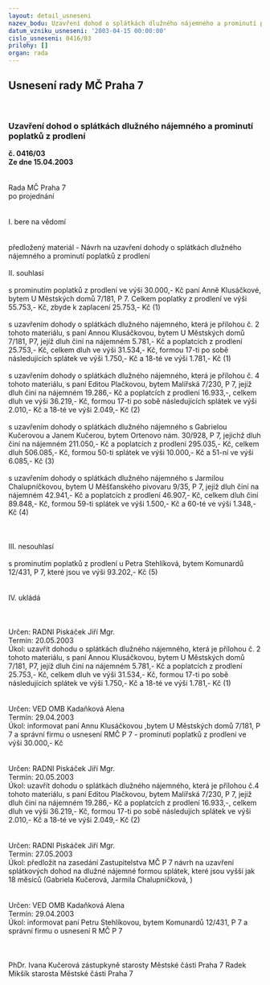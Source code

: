 ```yaml
---
layout: detail_usneseni
nazev_bodu: Uzavření dohod o splátkách dlužného nájemného a prominutí poplatků z prodlení
datum_vzniku_usneseni: '2003-04-15 00:00:00'
cislo_usneseni: 0416/03
prilohy: []
organ: rada
---
```

<div id="ucUsn_pList" class="usn">
	<span><h2>Usnesení rady MČ Praha 7 </h2>
<br></span><div class="standBody">
<span><h3>Uzavření dohod o splátkách dlužného nájemného a prominutí poplatků z prodlení</h3></span><div class="center">
		<strong>č. 0416/03</strong><br>
	</div>
<div class="center">
		<strong>Ze dne 15.04.2003</strong><br><br>
	</div>
<br>Rada MČ Praha 7<br>po projednání<br><br><br>I.	bere na vědomí<br><br> <br>předložený materiál - Návrh na uzavření dohody o splátkách dlužného nájemného a prominutí poplatků z prodlení<br><br>II.	souhlasí <br><br>s prominutím poplatků z prodlení ve výši 30.000,- Kč paní Anně Klusáčkové, bytem U Městských domů 7/181, P 7. Celkem poplatky z prodlení ve výši 55.753,- Kč, zbyde k zaplacení 25.753,- Kč (1)<br><br>s uzavřením dohody o splátkách dlužného nájemného, která je přílohou č. 2 tohoto materiálu, s paní Annou Klusáčkovou, bytem U Městských domů 7/181, P7, jejíž dluh činí na nájemném 5.781,- Kč a poplatcích z prodlení 25.753,- Kč, celkem dluh ve výši 31.534,- Kč, formou 17-ti po sobě následujících splátek ve výši 1.750,- Kč a 18-té ve výši 1.781,- Kč (1)<br><br>s uzavřením dohody o splátkách dlužného nájemného, která je přílohou č. 4 tohoto materiálu, s paní Editou Plačkovou, bytem Malířská 7/230, P 7, jejíž dluh činí na nájemném 19.286,- Kč a poplatcích z prodlení 16.933,-, celkem dluh ve výši 36.219,- Kč, formou 17-ti po sobě následujících splátek ve výši 2.010,- Kč a 18-té ve výši 2.049,- Kč (2)<br><br>s uzavřením dohody o splátkách dlužného nájemného s Gabrielou Kučerovou a Janem Kučerou, bytem Ortenovo nám. 30/928, P 7, jejichž dluh činí na nájemném 211.050,- Kč a poplatcích z prodlení 295.035,- Kč, celkem dluh 506.085,- Kč, formou 50-ti splátek ve výši 10.000,- Kč a 51-ní ve výši 6.085,- Kč (3)<br><br>s uzavřením dohody o splátkách dlužného nájemného s Jarmilou Chalupníčkovou, bytem U Měšťanského pivovaru 9/35, P 7, jejíž dluh činí na nájemném 42.941,- Kč a poplatcích z prodlení 46.907,- Kč, celkem dluh činí 89.848,- Kč, formou 59-ti splátek ve výši 1.500,- Kč a 60-té ve výši 1.348,- Kč (4)<br><br><br><br>III.	nesouhlasí<br><br>s prominutím poplatků z prodlení u Petra Stehlíková, bytem Komunardů 12/431, P 7, které jsou ve výši 93.202,- Kč (5)<br><br><br>IV.	ukládá <br><br><br> <br>Určen:	RADNI Piskáček Jiří Mgr.<br>Termín: 20.05.2003<br>Úkol:	uzavřít dohodu o splátkách dlužného nájemného, která je přílohou č. 2 tohoto materiálu, s  paní Annou Klusáčkovou, bytem U Městských domů 7/181, P7, jejíž dluh činí na nájemném 5.781,- Kč a poplatcích z prodlení 25.753,- Kč, celkem dluh ve výši 31.534,- Kč, formou 17-ti po sobě následujících splátek ve výši 1.750,- Kč a 18-té ve výši 1.781,- Kč (1)<br> <br> <br>Určen:	VED OMB Kadaňková Alena<br>Termín: 29.04.2003<br>Úkol:	informovat paní Annu Klusáčkovou ,bytem U Městských domů 7/181, P 7 a správní firmu o usnesení RMČ P 7 - prominutí poplatků z prodlení ve výši 30.000,- Kč<br> <br> <br>Určen:	RADNI Piskáček Jiří Mgr.<br>Termín: 20.05.2003<br>Úkol:	uzavřít dohodu o splátkách dlužného nájemného, která je přílohou č.4 tohoto materiálu, s paní Editou Plačkovou, bytem Malířská 7/230, P 7, jejíž dluh činí na nájemném 19.286,- Kč a poplatcích z prodlení 16.933,-, celkem dluh ve výši 36.219,- Kč, formou 17-ti po sobě následujích splátek ve výši 2.010,- Kč a 18-té ve výši 2.049,- Kč (2)<br> <br> <br>Určen:	RADNI Piskáček Jiří Mgr.<br>Termín: 27.05.2003<br>Úkol:	předložit na zasedání Zastupitelstva MČ P 7 návrh na uzavření splátkových dohod na dlužné nájemné formou splátek, které jsou vyšší jak 18 měsíců (Gabriela Kučerová, Jarmila Chalupníčková, )<br> <br> <br>Určen:	VED OMB Kadaňková Alena<br>Termín: 29.04.2003<br>Úkol:	informovat paní Petru Stehlíkovou, bytem Komunardů 12/431, P 7 a správní firmu o usnesení R MČ P 7<br> <br> <br>	<br>PhDr. Ivana Kučerová zástupkyně starosty Městské části Praha 7	 Radek Mikšík starosta Městské části Praha 7<br>	<br><br>
</div>
</div>